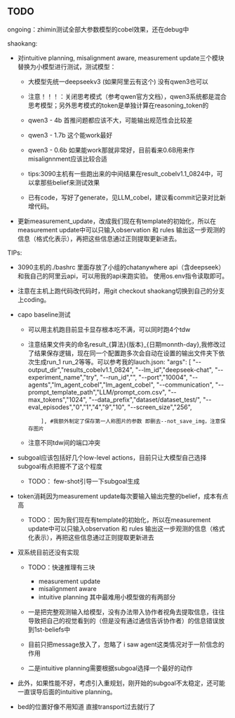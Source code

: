 ## TODO

ongoing：zhimin测试全部大参数模型的cobel效果，还在debug中

shaokang:
- 对intuitive planning, misalignment aware, measurement update三个模块替换为小模型进行测试，测试模型：
  - 大模型先统一deepseekv3 (如果阿里云有这个) 没有qwen3也可以
  - 注意！！！：关闭思考模式（参考qwen官方文档），qwen3系统都是混合思考模型；另外思考模式的token是单独计算在reasoning_token的
  - qwen3 - 4b 首推问题都应该不大，可能输出规范性会比较差
  - qwen3 - 1.7b 这个能work最好
  - qwen3 - 0.6b 如果能work那就非常好，目前看来0.6B用来作misalignnment应该比较合适
  - tips:3090主机有一些跑出来的中间结果在result_cobelv1.1_0824中，可以拿那些belief来测试效果

  - 已有code，写好了generate，见LLM_cobel，建议看commit记录对比新增代码。

- 更新measurement_update，改成我们现在有template的初始化，所以在measurement update中可以只输入observation 和 rules 输出这一步观测的信息（格式化表示），再把这些信息通过正则提取更新进去。


TIPs:
- 3090主机的./bashrc 里面存放了小组的chatanywhere api（含deepseek）和我自己的阿里云api，可以用我的api来跑实验。 使用os.env指令读取即可。
- 注意在主机上跑代码改代码时，用git checkout shaokang切换到自己的分支上coding。

- capo baseline测试
  - 可以用主机跑目前显卡显存根本吃不满，可以同时跑4个tdw
  - 注意结果文件夹的命名result_{算法}{版本}_{日期monnth-day},我修改过了结果保存逻辑，现在同一个配置跑多次会自动在设置的输出文件夹下依次生成run_1 run_2等等。可以参考我的lauch.json:
  "args": [
                "--output_dir","results_cobelv1.1_0824",
                "--lm_id","deepseek-chat",
                "--experiment_name","try",
                "--run_id","",
                "--port","10004",
                "--agents","lm_agent_cobel","lm_agent_cobel",
                "--communication",
                "--prompt_template_path","LLM/prompt_com.csv",
                "--max_tokens","1024",
                "--data_prefix","dataset/dataset_test/",
                "--eval_episodes","0","1","4","9","10",
                "--screen_size","256",
                
            ], #我额外制定了保存第一人称图片的参数 即删去--not_save_img，注意保存图片
  - 注意不同tdw间的端口冲突




- subgoal应该包括好几个low-level actions，目前只让大模型自己选择subgoal有点把握不了这个程度
  - TODO： few-shot引导一下subgoal生成
- token消耗因为measurement update每次要输入输出完整的belief，成本有点高
  - TODO： 因为我们现在有template的初始化，所以在measurement update中可以只输入observation 和 rules 输出这一步观测的信息（格式化表示），再把这些信息通过正则提取更新进去
- 双系统目前还没有实现
  - TODO：快速推理有三块
    - measurement update
    - misalignment aware
    - intuitive planning
  其中最难用小模型做的有两部分
  - 一是把完整观测输入给模型，没有办法带入协作者视角去提取信息，往往导致把自己的视觉看到的（但是没有通过通信告诉协作者）的信息错误放到1st-beliefs中
  - 目前只把message放入了，忽略了 i saw agent这类情况对于一阶信念的作用

  - 二是intuitive planning需要根据subgoal选择一个最好的动作


- 此外，如果性能不好，考虑引入重规划，刚开始的subgoal不太稳定，还可能一直误导后面的intuitive planning。



- bed的位置好像不用知道 直接transport过去就行了